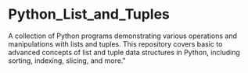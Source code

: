 # Python_List_and_Tuples
A collection of Python programs demonstrating various operations and manipulations with lists and tuples. This repository covers basic to advanced concepts of list and tuple data structures in Python, including sorting, indexing, slicing, and more."
